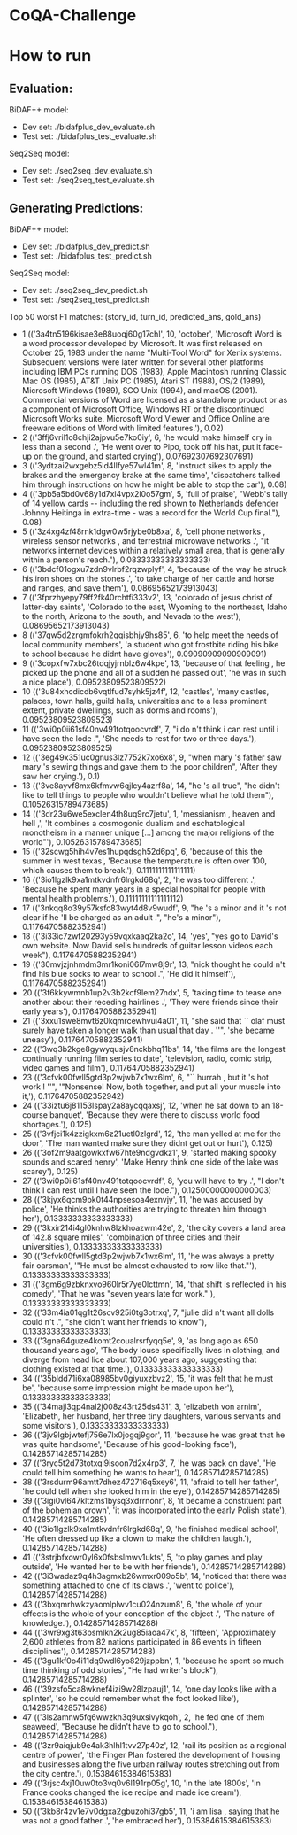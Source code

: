# CoQA-Challenge

# How to run

## Evaluation:
BiDAF++ model:
-  Dev set: ./bidafplus_dev_evaluate.sh
- Test set: ./bidafplus_test_evaluate.sh

Seq2Seq model:
-  Dev set: ./seq2seq_dev_evaluate.sh
- Test set: ./seq2seq_test_evaluate.sh

## Generating Predictions:
BiDAF++ model:
-  Dev set: ./bidafplus_dev_predict.sh
- Test set: ./bidafplus_test_predict.sh

Seq2Seq model:
-  Dev set: ./seq2seq_dev_predict.sh
- Test set: ./seq2seq_test_predict.sh

Top 50 worst F1 matches: (story_id, turn_id, predicted_ans, gold_ans)

- 1 (('3a4tn5196kisae3e88uoqj60g17chl', 10, 'october', 'Microsoft Word is a word processor developed by Microsoft. It was first released on October 25, 1983 under the name "Multi-Tool Word" for Xenix systems. Subsequent versions were later written for several other platforms including IBM PCs running DOS (1983), Apple Macintosh running Classic Mac OS (1985), AT&T Unix PC (1985), Atari ST (1988), OS/2 (1989), Microsoft Windows (1989), SCO Unix (1994), and macOS (2001). Commercial versions of Word are licensed as a standalone product or as a component of Microsoft Office, Windows RT or the discontinued Microsoft Works suite. Microsoft Word Viewer and Office Online are freeware editions of Word with limited features.'), 0.02)
- 2 (('3ffj6vril1o8chji2ajpvu5e7ko0iy', 6, 'he would make himself cry in less than a second .', 'He went over to Pipo, took off his hat, put it face-up on the ground, and started crying'), 0.07692307692307691)
- 3 (('3ydtzai2wxgebz5ld4llfye57wl41m', 8, 'instruct sikes to apply the brakes and the emergency brake at the same time', 'dispatchers talked him through instructions on how he might be able to stop the car'), 0.08)
- 4 (('3pb5a5bd0v68y1d7xl4vpx2l0o57gm', 5, 'full of praise', "Webb's tally of 14 yellow cards -- including the red shown to Netherlands defender Johnny Heitinga in extra-time - was a record for the World Cup final."), 0.08)
- 5 (('3z4xg4zf48rnk1dgw0w5rjybe0b8xa', 8, 'cell phone networks , wireless sensor networks , and terrestrial microwave networks .', "it networks internet devices within a relatively small area, that is generally within a person's reach."), 0.08333333333333333)
- 6 (('3bdcf01ogxu7zdn9vlrbf2rqzwplyf', 4, 'because of the way he struck his iron shoes on the stones .', 'to take charge of her cattle and horse and ranges, and save them'), 0.08695652173913043)
- 7 (('3fprzhyepy79ff2fk40rchtfi333v2', 13, 'colorado of jesus christ of latter-day saints', 'Colorado to the east, Wyoming to the northeast, Idaho to the north, Arizona to the south, and Nevada to the west'), 0.08695652173913043)
- 8 (('37qw5d2zrgmfokrh2qqisbhjy9hs85', 6, 'to help meet the needs of local community members', 'a student who got frostbite riding his bike to school because he didnt have gloves'), 0.09090909090909091)
- 9 (('3copxfw7xbc26tdqjyjrnblz6w4kpe', 13, 'because of that feeling , he picked up the phone and all of a sudden he passed out', 'he was in such a nice place'), 0.09523809523809522)
- 10 (('3u84xhcdicdb6vqtlfud7syhk5jz4f', 12, 'castles', 'many castles, palaces, town halls, guild halls, universities and to a less prominent extent, private dwellings, such as dorms and rooms'), 0.09523809523809523)
- 11 (('3wi0p0ii61sf40nv491totqoocvrdf', 7, "i do n't think i can rest until i have seen the lode .", 'She needs to rest for two or three days.'), 0.09523809523809525)
- 12 (('3eg49x351uc0gnus3lz7752k7xo6x8', 9, "when mary 's father saw mary 's sewing things and gave them to the poor children", 'After they saw her crying.'), 0.1)
- 13 (('3ve8ayvf8mx6kfmvw6qjlcy4azrf8a', 14, "he 's all true", "he didn't like to tell things to people who wouldn't believe what he told them"), 0.10526315789473685)
- 14 (('3dr23u6we5exclen4th8uq9rc7jetu', 1, 'messianism , heaven and hell ,', 'It combines a cosmogonic dualism and eschatological monotheism in a manner unique [...] among the major religions of the world"'), 0.10526315789473685)
- 15 (('32scwg5hih4v7es1hupqdsgh52d6pq', 6, 'because of this the summer in west texas', 'Because the temperature is often over 100, which causes them to break.'), 0.1111111111111111)
- 16 (('3io1lgzlk9xa1mtkvdnfr6lrgkd68q', 2, 'he was too different .', 'Because he spent many years in a special hospital for people with mental health problems.'), 0.11111111111111112)
- 17 (('3nkqq8o39y57ksfc83wyt4d8v9wudf', 9, "he 's a minor and it 's not clear if he 'll be charged as an adult .", "he's a minor"), 0.11764705882352941)
- 18 (('3i33ic7zwf20293y59vqxkaaq2ka2o', 14, 'yes', "yes go to David's own website. Now David sells hundreds of guitar lesson videos each week"), 0.11764705882352941)
- 19 (('30mvjzjnhmdm3mr1koni06l7mw8j9r', 13, "nick thought he could n't find his blue socks to wear to school .", 'He did it himself'), 0.11764705882352941)
- 20 (('3f6kkywmnb1up2v3b2kcf9lem27ndx', 5, 'taking time to tease one another about their receding hairlines .', 'They were friends since their early years'), 0.11764705882352941)
- 21 (('3xxu1swe8mvt6z0kqmrcewhvui4a01', 11, "she said that `` olaf must surely have taken a longer walk than usual that day . ''", 'she became uneasy'), 0.11764705882352941)
- 22 (('3wq3b2kge8gywyqusjv8nckbhq11bs', 14, 'the films are the longest continually running film series to date', 'television, radio, comic strip, video games and film'), 0.11764705882352941)
- 23 (('3cfvk00fwll5gtd3p2wjwb7x1wx6lm', 6, "`` hurrah , but it 's hot work ! ''", '"Nonsense! Now, both together, and put all your muscle into it,'), 0.11764705882352942)
- 24 (('33iztu6j81153lspay2a8aycqqaxsj', 12, 'when he sat down to an 18-course banquet', 'Because they were there to discuss world food shortages.'), 0.125)
- 25 (('3vfjci1k4zzigkxm6z21uetl0zlgrd', 12, 'the man yelled at me for the door', 'The man wanted make sure they didnt get out or hurt'), 0.125)
- 26 (('3of2m9aatgowkxfw67hte9ndgvdkz1', 9, 'started making spooky sounds and scared henry', 'Make Henry think one side of the lake was scarey'), 0.125)
- 27 (('3wi0p0ii61sf40nv491totqoocvrdf', 8, 'you will have to try .', "I don't think I can rest until I have seen the lode."), 0.12500000000000003)
- 28 (('3kjyx6qcm9bk0t44npsesoa4exnvjy', 11, 'he was accused by police', 'He thinks the authorities are trying to threaten him through her'), 0.13333333333333333)
- 29 (('3kxir214i4gl0knhw8lzkhoazwm42e', 2, 'the city covers a land area of 142.8 square miles', 'combination of three cities and their universities'), 0.13333333333333333)
- 30 (('3cfvk00fwll5gtd3p2wjwb7x1wx6lm', 11, 'he was always a pretty fair oarsman', '"He must be almost exhausted to row like that."'), 0.13333333333333333)
- 31 (('3gm6g9zbknxvo960lr5r7ye0lcttmn', 14, 'that shift is reflected in his comedy', 'That he was "seven years late for work."'), 0.13333333333333333)
- 32 (('33m4ia01qg1t26scv925i0tg3otrxq', 7, "julie did n't want all dolls could n't .", "she didn't want her friends to know"), 0.13333333333333333)
- 33 (('3gna64guze4komt2coualrsrfyqq5e', 9, 'as long ago as 650 thousand years ago', 'The body louse specifically lives in clothing, and diverge from head lice about 107,000 years ago, suggesting that clothing existed at that time.'), 0.13333333333333333)
- 34 (('35bldd71i6xa08985bv0giyuxzbvz2', 15, 'it was felt that he must be', 'because some impression might be made upon her'), 0.13333333333333333)
- 35 (('34majl3qp4nal2j008z43rt25ds431', 3, 'elizabeth von arnim', 'Elizabeth, her husband, her three tiny daughters, various servants and some visitors'), 0.13333333333333333)
- 36 (('3jv9lgbjwtefj756e7lx0jogqj9gor', 11, 'because he was great that he was quite handsome', 'Because of his good-looking face'), 0.14285714285714285)
- 37 (('3ryc5t2d73totxql9isoon7d2x4rp3', 7, 'he was back on dave', 'He could tell him something he wants to hear'), 0.14285714285714285)
- 38 (('3rsdurm96amtt7dhez472716q5xey6', 11, 'afraid to tell her father', 'he could tell when she looked him in the eye'), 0.14285714285714285)
- 39 (('3igi0vl647kltzms1bysq3xdrrnonr', 8, 'it became a constituent part of the bohemian crown', 'it was incorporated into the early Polish state'), 0.14285714285714285)
- 40 (('3io1lgzlk9xa1mtkvdnfr6lrgkd68q', 9, 'he finished medical school', 'He often dressed up like a clown to make the children laugh.'), 0.14285714285714288)
- 41 (('3strjbfxowr0yl6x0fsbslmwv1ukts', 5, 'to play games and play outside', 'He wanted her to be with her friends'), 0.14285714285714288)
- 42 (('3i3wadaz9q4h3agmxb26wmxr009o5b', 14, 'noticed that there was something attached to one of its claws .', 'went to police'), 0.14285714285714288)
- 43 (('3bxqmrhwkzyaomlplwv1cu024nzum8', 6, 'the whole of your effects is the whole of your conception of the object .', 'The nature of knowledge.'), 0.14285714285714288)
- 44 (('3wr9xg3t63bsmlkn2k2ug85iaoa47k', 8, 'fifteen', 'Approximately 2,600 athletes from 82 nations participated in 86 events in fifteen disciplines'), 0.14285714285714288)
- 45 (('3gu1kf0o4i11dq9wdl6yo829jzppbn', 1, 'because he spent so much time thinking of odd stories', "He had writer's block"), 0.14285714285714288)
- 46 (('39zsfo5ca8wknef4izi9w28lzpauj1', 14, 'one day looks like with a splinter', 'so he could remember what the foot looked like'), 0.14285714285714288)
- 47 (('3ls2amnw5fq6wwzkh3q9uxsivykqoh', 2, 'he fed one of them seaweed', "Because he didn't have to go to school."), 0.14285714285714288)
- 48 (('3zr9aiqjub9e4ak3hlhl1tvv27p40z', 12, 'rail its position as a regional centre of power', 'the Finger Plan fostered the development of housing and businesses along the five urban railway routes stretching out from the city centre.'), 0.15384615384615383)
- 49 (('3rjsc4xj10uw0to3vq0v6l191rp05g', 10, 'in the late 1800s', 'In France cooks changed the ice recipe and made ice cream'), 0.15384615384615383)
- 50 (('3kb8r4zv1e7v0dgxa2gbuzohi37gb5', 11, 'i am lisa , saying that he was not a good father .', 'he embraced her'), 0.15384615384615383)
